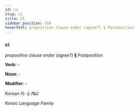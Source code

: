 ```yaml
---
id: ci
slug: ci
title: Cİ
sidebar_position: 318
hoverText: propositive clause ender (agree?) § Postposition
---
```


### ci

*propositive clause ender (agree?)* **§** Postposition

**Verb**: -

**Noun**: -

**Modifier**: -

Korean 지 -ji /t͡ɕi/

*Koreic Language Family*